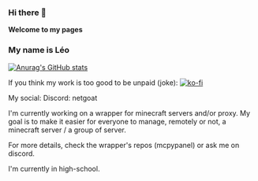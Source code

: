 ### Hi there 👋
**Welcome to my pages**
<h3>My name is Léo</h3>

[![Anurag's GitHub stats](https://github-readme-stats.vercel.app/api?username=anuraghazra)](https://github.com/anuraghazra/github-readme-stats)

If you think my work is too good to be unpaid (joke): [![ko-fi](https://ko-fi.com/img/githubbutton_sm.svg)](https://ko-fi.com/W7W8P7KVU)

My social:
Discord: netgoat

I'm currently working on a wrapper for minecraft servers and/or proxy.
My goal is to make it easier for everyone to manage, remotely or not, a minecraft server / a group of server.

For more details, check the wrapper's repos (mcpypanel) or ask me on discord.


I'm currently in high-school. 


<!--

- 🔭 I’m currently working on ...
- 🌱 I’m currently learning ...
- 👯 I’m looking to collaborate on ...
- 🤔 I’m looking for help with ...
- 💬 Ask me about ...
- 📫 How to reach me: ...
- 😄 Pronouns: ...
- ⚡ Fun fact: ...
-->
